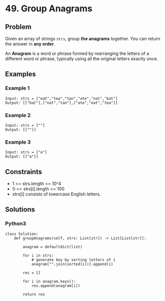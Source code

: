 # 49. Group Anagrams

## Problem

Given an array of strings `strs`, group **the anagrams** together. You can return the answer in **any order**.

An **Anagram** is a word or phrase formed by rearranging the letters of a different word or phrase, typically using all the original letters exactly once.

## Examples

### Example 1

```
Input: strs = ["eat","tea","tan","ate","nat","bat"]
Output: [["bat"],["nat","tan"],["ate","eat","tea"]]
```

### Example 2

```
Input: strs = [""]
Output: [[""]]
```

### Example 3

```
Input: strs = ["a"]
Output: [["a"]]
```

## Constraints

* 1 <= strs.length <= 10^4
* 0 <= strs[i].length <= 100
* strs[i] consists of lowercase English letters.

## Solutions

### Python3

```
class Solution:
    def groupAnagrams(self, strs: List[str]) -> List[List[str]]:
        
        anagram = defaultdict(list)
        
        for i in strs:
            # generate key by sorting letters of i
            anagram["".join(sorted(i))].append(i)
        
        res = []
        
        for i in anagram.keys():
            res.append(anagram[i])
            
        return res
```
